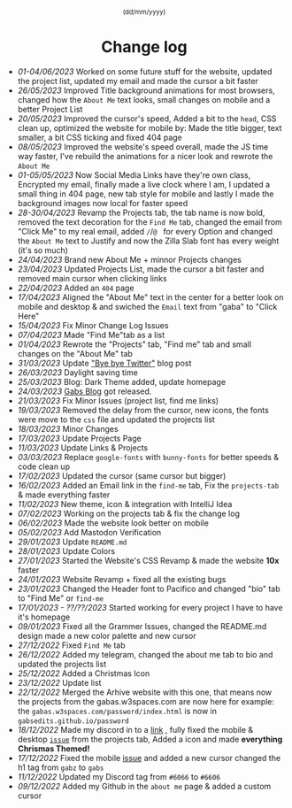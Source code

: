 <div align="center">
 <sup>(dd/mm/yyyy)</sup>
<h1>Change log</h1>
  </div>

* *01-04/06/2023* Worked on some future stuff for the website, updated the project list, updated my email and made the cursor a bit faster
* *26/05/2023* Improved Title background animations for most browsers, changed how the `About Me` text looks, small changes on mobile and a better Project List
* *20/05/2023* Improved the cursor's speed, Added a bit to the `head`, CSS clean up, optimized the website for mobile by: Made the title bigger, text smaller, a bit CSS ticking and fixed 404 page
* *08/05/2023* Improved the website's speed overall, made the JS time way faster, I've rebuild the animations for a nicer look and rewrote the `About Me`
* *01-05/05/2023* Now Social Media Links have they're own class, Encrypted my email, finally made a live clock where I am, I updated a small thing in 404 page, new tab style for mobile and lastly I made the background images now local for faster speed
* *28-30/04/2023* Revamp the Projects tab, the tab name is now bold, removed the text decoration for the `Find Me` tab, changed the email from "Click Me" to my real email, added `/`/`@ ` for every Option and changed the `About Me` text to Justify and now the Zilla Slab font has every weight (it's so much)
* *24/04/2023* Brand new About Me + minnor Projects changes
* *23/04/2023* Updated Projects List, made the cursor a bit faster and removed main cursor when clicking links
* *22/04/2023* Added an `404` page
* *17/04/2023* Aligned the "About Me" text in the center for a better look on mobile and desktop & and swiched the `Email` text from "gaba" to "Click Here"
* *15/04/2023* Fix Minor Change Log Issues
* *07/04/2023* Made "Find Me"tab as a list
* *01/04/2023* Rewrote the "Projects" tab, "Find me" tab and small changes on the "About Me" tab
* *31/03/2023* Update ["Bye bye Twitter"](https://gabsedits.github.io/blog/2023/03/24/bye-bye-twitter) blog post
* *26/03/2023* Daylight saving time
* *25/03/2023* Blog: Dark Theme added, update homepage
* *24/03/2023* [Gabs Blog](https://gabsedits.github.io/blog) got released.
* *21/03/2023* Fix Minor Issues (project list, find me links)
* *19/03/2023* Removed the delay from the cursor, new icons, the fonts were move to the `css` file and updated the projects list
* *18/03/2023* Minor Changes
* *17/03/2023* Update Projects Page
* *11/03/2023* Update Links & Projects
* *03/03/2023* Replace `google-fonts` with `bunny-fonts` for better speeds & code clean up
* *17/02/2023* Updated the cursor (same cursor but bigger)
* *16/02/2023* Added an Email link in the `find-me` tab, Fix the `projects-tab` & made everything faster
* *11/02/2023* New theme, icon & integration with IntelliJ Idea
* *07/02/2023* Working on the projects tab & fix the change log
* *06/02/2023* Made the website look better on mobile
* *05/02/2023* Add Mastodon Verification
* *29/01/2023* Update `README.md`
* *28/01/2023* Update Colors
* *27/01/2023* Started the Website's CSS Revamp & made the website **10x** faster
* *24/01/2023* Website Revamp + fixed all the existing bugs
* *23/01/2023* Changed the Header font to Pacifico and changed "bio" tab to "Find Me" or `find-me`
* *17/01/2023 - ??/??/2023* Started working for every project I have to have it's homepage
* *09/01/2023* Fixed all the Grammer Issues, changed the README.md design made a new color palette and new cursor
* *27/12/2022* Fixed `Find Me` tab
* *26/12/2022* Added my telegram, changed the about me tab to bio and updated the projects list
* *25/12/2022* Added a Christmas Icon
* *23/12/2022* Update list
* *22/12/2022* Merged the Arhive website with this one, that means now the projects from the gabas.w3spaces.com are now here for example: the `gabas.w3spaces.com/password/index.html` is now in `gabsedits.github.io/password`
* *18/12/2022* Made my discord in to a <a href="https://discordapp.com/users/841649648606249021" target="_blank" rel="noopener">link</a> , fully fixed the mobile & desktop <a href="https://github.com/GabsEdits/website/issues/1" target="_blank" rel="noopener">`issue`</a> from the projects tab, Added a icon and made **everything Chrismas Themed!**
* *17/12/2022* Fixed the mobile <a href="https://github.com/GabsEdits/website/issues/1" target="_blank" rel="noopener">issue</a> and added a new cursor changed the h1 tag from `gabz` to `gabs`
* *11/12/2022* Updated my Discord tag from `#6066` to `#6606`
* *09/12/2022* Added my Github in the `about me` page & added a custom cursor</br>
